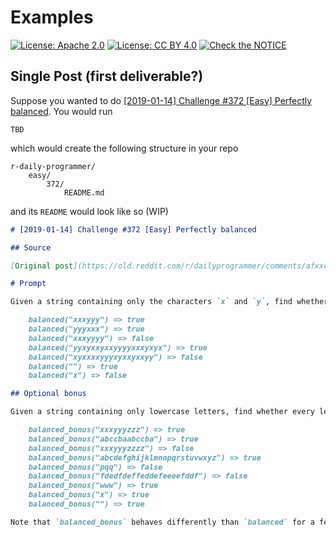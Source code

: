 # Examples

[![License: Apache 2.0](https://img.shields.io/badge/License-Apache%202.0-blue.svg)](https://opensource.org/licenses/Apache-2.0)
[![License: CC BY 4.0](https://img.shields.io/badge/License-CC%20BY%204.0-lightgrey.svg)](https://creativecommons.org/licenses/by/4.0/)
[![Check the NOTICE](https://img.shields.io/badge/Check%20the-NOTICE-420C3B.svg)](../NOTICE)

## Single Post (first deliverable?)

Suppose you wanted to do [[2019-01-14] Challenge #372 [Easy] Perfectly balanced](https://old.reddit.com/r/dailyprogrammer/comments/afxxca/20190114_challenge_372_easy_perfectly_balanced/). You would run

```console
TBD
```

which would create the following structure in your repo

```
r-daily-programmer/
    easy/
        372/
            README.md
```
and its `README` would look like so (WIP)

```markdown
# [2019-01-14] Challenge #372 [Easy] Perfectly balanced

## Source

[Original post](https://old.reddit.com/r/dailyprogrammer/comments/afxxca/20190114_challenge_372_easy_perfectly_balanced/) by [u/Cosmologicon](https://old.reddit.com/user/Cosmologicon)

# Prompt

Given a string containing only the characters `x` and `y`, find whether there are the same number of `x`s and `y`s.

    balanced("xxxyyy") => true
    balanced("yyyxxx") => true
    balanced("xxxyyyy") => false
    balanced("yyxyxxyxxyyyyxxxyxyx") => true
    balanced("xyxxxxyyyxyxxyxxyy") => false
    balanced("") => true
    balanced("x") => false

## Optional bonus

Given a string containing only lowercase letters, find whether every letter that appears in the string appears the same number of times. Don't forget to handle the empty string (`""`) correctly!

    balanced_bonus("xxxyyyzzz") => true
    balanced_bonus("abccbaabccba") => true
    balanced_bonus("xxxyyyzzzz") => false
    balanced_bonus("abcdefghijklmnopqrstuvwxyz") => true
    balanced_bonus("pqq") => false
    balanced_bonus("fdedfdeffeddefeeeefddf") => false
    balanced_bonus("www") => true
    balanced_bonus("x") => true
    balanced_bonus("") => true

Note that `balanced_bonus` behaves differently than `balanced` for a few inputs, e.g. `"x"`.
```

